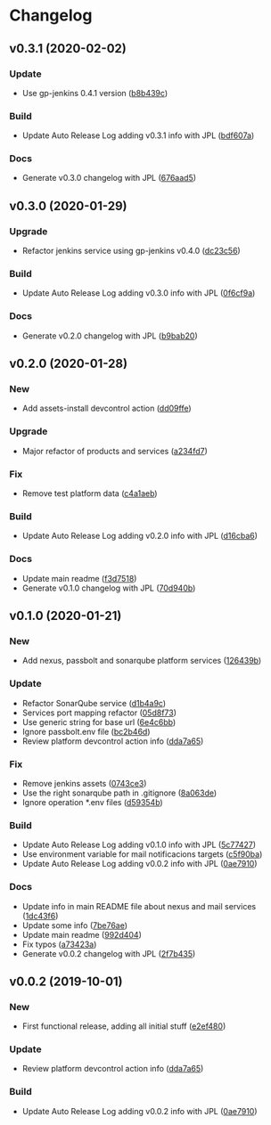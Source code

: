 # Changelog

## v0.3.1 (2020-02-02)

### Update

* Use gp-jenkins 0.4.1 version ([b8b439c](https://github.com/teecke/docker-generic-platform/commit/b8b439c))

### Build

* Update Auto Release Log adding v0.3.1 info with JPL ([bdf607a](https://github.com/teecke/docker-generic-platform/commit/bdf607a))

### Docs

* Generate v0.3.0 changelog with JPL ([676aad5](https://github.com/teecke/docker-generic-platform/commit/676aad5))

## v0.3.0 (2020-01-29)

### Upgrade

* Refactor jenkins service using gp-jenkins v0.4.0 ([dc23c56](https://github.com/teecke/docker-generic-platform/commit/dc23c56))

### Build

* Update Auto Release Log adding v0.3.0 info with JPL ([0f6cf9a](https://github.com/teecke/docker-generic-platform/commit/0f6cf9a))

### Docs

* Generate v0.2.0 changelog with JPL ([b9bab20](https://github.com/teecke/docker-generic-platform/commit/b9bab20))

## v0.2.0 (2020-01-28)

### New

* Add assets-install devcontrol action ([dd09ffe](https://github.com/teecke/docker-generic-platform/commit/dd09ffe))

### Upgrade

* Major refactor of products and services ([a234fd7](https://github.com/teecke/docker-generic-platform/commit/a234fd7))

### Fix

* Remove test platform data ([c4a1aeb](https://github.com/teecke/docker-generic-platform/commit/c4a1aeb))

### Build

* Update Auto Release Log adding v0.2.0 info with JPL ([d16cba6](https://github.com/teecke/docker-generic-platform/commit/d16cba6))

### Docs

* Update main readme ([f3d7518](https://github.com/teecke/docker-generic-platform/commit/f3d7518))
* Generate v0.1.0 changelog with JPL ([70d940b](https://github.com/teecke/docker-generic-platform/commit/70d940b))

## v0.1.0 (2020-01-21)

### New

* Add nexus, passbolt and sonarqube platform services ([126439b](https://github.com/teecke/docker-generic-platform/commit/126439b))

### Update

* Refactor SonarQube service ([d1b4a9c](https://github.com/teecke/docker-generic-platform/commit/d1b4a9c))
* Services port mapping refactor ([05d8f73](https://github.com/teecke/docker-generic-platform/commit/05d8f73))
* Use generic string for base url ([6e4c6bb](https://github.com/teecke/docker-generic-platform/commit/6e4c6bb))
* Ignore passbolt.env file ([bc2b46d](https://github.com/teecke/docker-generic-platform/commit/bc2b46d))
* Review platform devcontrol action info ([dda7a65](https://github.com/teecke/docker-generic-platform/commit/dda7a65))

### Fix

* Remove jenkins assets ([0743ce3](https://github.com/teecke/docker-generic-platform/commit/0743ce3))
* Use the right sonarqube path in .gitignore ([8a063de](https://github.com/teecke/docker-generic-platform/commit/8a063de))
* Ignore operation *.env files ([d59354b](https://github.com/teecke/docker-generic-platform/commit/d59354b))

### Build

* Update Auto Release Log adding v0.1.0 info with JPL ([5c77427](https://github.com/teecke/docker-generic-platform/commit/5c77427))
* Use environment variable for mail notificacions targets ([c5f90ba](https://github.com/teecke/docker-generic-platform/commit/c5f90ba))
* Update Auto Release Log adding v0.0.2 info with JPL ([0ae7910](https://github.com/teecke/docker-generic-platform/commit/0ae7910))

### Docs

* Update info in main README file about nexus and mail services ([1dc43f6](https://github.com/teecke/docker-generic-platform/commit/1dc43f6))
* Update some info ([7be76ae](https://github.com/teecke/docker-generic-platform/commit/7be76ae))
* Update main readme ([992d404](https://github.com/teecke/docker-generic-platform/commit/992d404))
* Fix typos ([a73423a](https://github.com/teecke/docker-generic-platform/commit/a73423a))
* Generate v0.0.2 changelog with JPL ([2f7b435](https://github.com/teecke/docker-generic-platform/commit/2f7b435))

## v0.0.2 (2019-10-01)

### New

* First functional release, adding all initial stuff ([e2ef480](https://github.com/teecke/docker-generic-platform/commit/e2ef480))

### Update

* Review platform devcontrol action info ([dda7a65](https://github.com/teecke/docker-generic-platform/commit/dda7a65))

### Build

* Update Auto Release Log adding v0.0.2 info with JPL ([0ae7910](https://github.com/teecke/docker-generic-platform/commit/0ae7910))

